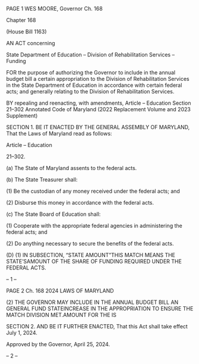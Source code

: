 PAGE 1
WES MOORE, Governor Ch. 168

Chapter 168

(House Bill 1163)

AN ACT concerning

State Department of Education – Division of Rehabilitation Services – Funding

FOR the purpose of authorizing the Governor to include in the annual budget bill a certain
appropriation to the Division of Rehabilitation Services in the State Department of
Education in accordance with certain federal acts; and generally relating to the
Division of Rehabilitation Services.

BY repealing and reenacting, with amendments,
Article – Education
Section 21–302
Annotated Code of Maryland
(2022 Replacement Volume and 2023 Supplement)

SECTION 1. BE IT ENACTED BY THE GENERAL ASSEMBLY OF MARYLAND,
That the Laws of Maryland read as follows:

Article – Education

21–302.

(a) The State of Maryland assents to the federal acts.

(b) The State Treasurer shall:

(1) Be the custodian of any money received under the federal acts; and

(2) Disburse this money in accordance with the federal acts.

(c) The State Board of Education shall:

(1) Cooperate with the appropriate federal agencies in administering the
federal acts; and

(2) Do anything necessary to secure the benefits of the federal acts.

(D) (1) IN SUBSECTION, “STATE AMOUNT”THIS MATCH MEANS THE
STATE’SAMOUNT OF THE SHARE OF FUNDING REQUIRED UNDER THE FEDERAL
ACTS.

– 1 –

PAGE 2
Ch. 168 2024 LAWS OF MARYLAND

(2) THE GOVERNOR MAY INCLUDE IN THE ANNUAL BUDGET BILL AN
GENERAL FUND STATEINCREASE IN THE APPROPRIATION TO ENSURE THE MATCH
DIVISION MET.AMOUNT FOR THE IS

SECTION 2. AND BE IT FURTHER ENACTED, That this Act shall take effect July
1, 2024.

Approved by the Governor, April 25, 2024.

– 2 –